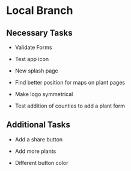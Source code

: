Local Branch
============

Necessary Tasks
---------------
* Validate Forms

* Test app icon

* New splash page

* Find better position for maps on plant pages

* Make logo symmetrical

* Test addition of counties to add a plant form


Additional Tasks
----------------
* Add a share button

* Add more plants

* Different button color